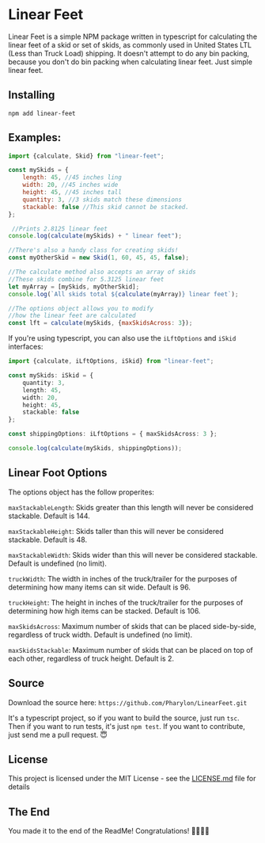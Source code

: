 # Linear Feet

Linear Feet is a simple NPM package written in typescript for calculating the linear feet of a skid or set of skids, as commonly used in United States LTL (Less than Truck Load) shipping. It doesn't attempt to do any bin packing, because you don't do bin packing when calculating linear feet. Just simple linear feet.

## Installing

```
npm add linear-feet
```

## Examples:

```javascript
import {calculate, Skid} from "linear-feet";

const mySkids = {
    length: 45, //45 inches ling
    width: 20, //45 inches wide
    height: 45, //45 inches tall
    quantity: 3, //3 skids match these dimensions
    stackable: false //This skid cannot be stacked.
};

 //Prints 2.8125 linear feet
console.log(calculate(mySkids) + " linear feet");

//There's also a handy class for creating skids!
const myOtherSkid = new Skid(1, 60, 45, 45, false);

//The calculate method also accepts an array of skids
//These skids combine for 5.3125 linear feet
let myArray = [mySkids, myOtherSkid];
console.log(`All skids total ${calculate(myArray)} linear feet`); 

//The options object allows you to modify 
//how the linear feet are calculated
const lft = calculate(mySkids, {maxSkidsAcross: 3});
```


If you're using typescript, you can also use the `iLftOptions` and `iSkid` interfaces:

```typescript
import {calculate, iLftOptions, iSkid} from "linear-feet";

const mySkids: iSkid = {
    quantity: 3,
    length: 45,
    width: 20,
    height: 45, 
    stackable: false 
};

const shippingOptions: iLftOptions = { maxSkidsAcross: 3 };

console.log(calculate(mySkids, shippingOptions)); 

```

## Linear Foot Options

The options object has the follow properites:

`maxStackableLength`: Skids greater than this length will never be considered stackable. Default is 144.

`maxStackableHeight`: Skids taller than this will never be considered stackable. Default is 48.

`maxStackableWidth`: Skids wider than this will never be considered stackable. Default is undefined (no limit).

`truckWidth`: The width in inches of the truck/trailer for the purposes of determining how many items can sit wide. Default is 96.

`truckHeight`: The height in inches of the truck/trailer for the purposes of determining how high items can be stacked. Default is 106.

`maxSkidsAcross`: Maximum number of skids that can be placed side-by-side, regardless of truck width. Default is undefined (no limit).

`maxSkidsStackable`: Maximum number of skids that can be placed on top of each other, regardless of truck height. Default is 2.



## Source

Download the source here: `https://github.com/Pharylon/LinearFeet.git`

It's a typescript project, so if you want to build the source, just run `tsc`.  Then if you want to run tests, it's just `npm test`.
If you want to contribute, just send me a pull request. 😇


## License

This project is licensed under the MIT License - see the [LICENSE.md](LICENSE.md) file for details


## The End

You made it to the end of the ReadMe! Congratulations! 🎉🍰🎈💃